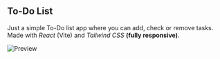 ## To-Do List

Just a simple To-Do list app where you can add, check or remove tasks. Made with _React_ (Vite) and _Tailwind CSS_ **(fully responsive)**.

![Preview](https://imgur.com/GqX1cep.png)
